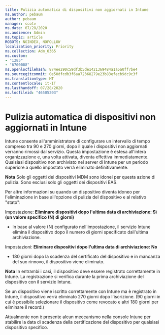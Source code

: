 ```yaml
---
title: Pulizia automatica di dispositivi non aggiornati in Intune
ms.author: pebaum
author: pebaum
manager: scotv
ms.date: 07/28/2020
ms.audience: Admin
ms.topic: article
ROBOTS: NOINDEX, NOFOLLOW
localization_priority: Priority
ms.collection: Adm_O365
ms.custom:
- "1285"
- "6700008"
ms.openlocfilehash: 874ee290c59df3b5de1421369484a1a5a0ff7be4
ms.sourcegitcommit: 0e50dfcdb3f6aa72368279e23b83efecb9dc9c3f
ms.translationtype: HT
ms.contentlocale: it-IT
ms.lasthandoff: 07/28/2020
ms.locfileid: "46505203"
---
```

# <a name="automatic-cleanup-of-stale-devices-in-intune"></a>Pulizia automatica di dispositivi non aggiornati in Intune

Intune consente all'amministratore di configurare un intervallo di tempo compreso tra 90 e 270 giorni, dopo il quale i dispositivi non aggiornati verranno rimossi dal servizio. Questa impostazione è estesa all'intera organizzazione e, una volta attivata, diventa effettiva immediatamente. Qualsiasi dispositivo non archiviato nel server di Intune per un periodo superiore a quello impostato verrà eliminato definitivamente.

**Nota** Solo gli oggetti dei dispositivi MDM sono idonei per questa azione di pulizia. Sono esclusi solo gli oggetti dei dispositivi EAS.

Per altre informazioni su quando un dispositivo diventa idoneo per l'eliminazione in base all'opzione di pulizia del dispositivo e al relativo "stato":

Impostazione: **Eliminare dispositivi dopo l'ultima data di archiviazione: Sì (un valore specifico (N) di giorni)**

- In base al valore (N) configurato nell'impostazione, il servizio Intune elimina il dispositivo dopo il numero di giorni specificato dall'ultima archiviazione.

Impostazioni: **Eliminare dispositivi dopo l'ultima data di archiviazione: No**

- 180 giorni dopo la scadenza del certificato del dispositivo e in mancanza del suo rinnovo, il dispositivo viene eliminato.

**Nota** In entrambi i casi, il dispositivo deve essere registrato correttamente in Intune. La registrazione si verifica durante la prima archiviazione del dispositivo con il servizio Intune.

Se un dispositivo viene iscritto correttamente con Intune ma è registrato in Intune, il dispositivo verrà eliminato 270 giorni dopo l'iscrizione. (90 giorni in cui è possibile selezionare il dispositivo come revocato e altri 180 giorni per eliminare il record.)

Attualmente non è presente alcun meccanismo nella console Intune per stabilire la data di scadenza della certificazione del dispositivo per qualsiasi dispositivo specifico.